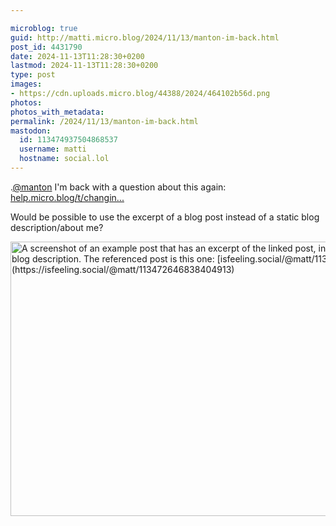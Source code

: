```yaml
---

microblog: true
guid: http://matti.micro.blog/2024/11/13/manton-im-back.html
post_id: 4431790
date: 2024-11-13T11:28:30+0200
lastmod: 2024-11-13T11:28:30+0200
type: post
images:
- https://cdn.uploads.micro.blog/44388/2024/464102b56d.png
photos:
photos_with_metadata:
permalink: /2024/11/13/manton-im-back.html
mastodon:
  id: 113474937504868537
  username: matti
  hostname: social.lol
---
```

.[@manton](https://micro.blog/manton) I'm back with a question about this again: [help.micro.blog/t/changin...](https://help.micro.blog/t/changing-the-blog-description/3250)

Would be possible to use the excerpt of a blog post instead of a static blog description/about me?

<img src="uploads/2024/464102b56d.png" width="600" height="439" alt="A screenshot of an example post that has an excerpt of the linked post, instead of the blog description. The referenced post is this one: [isfeeling.social/@matt/113...](https://isfeeling.social/@matt/113472646838404913)">
